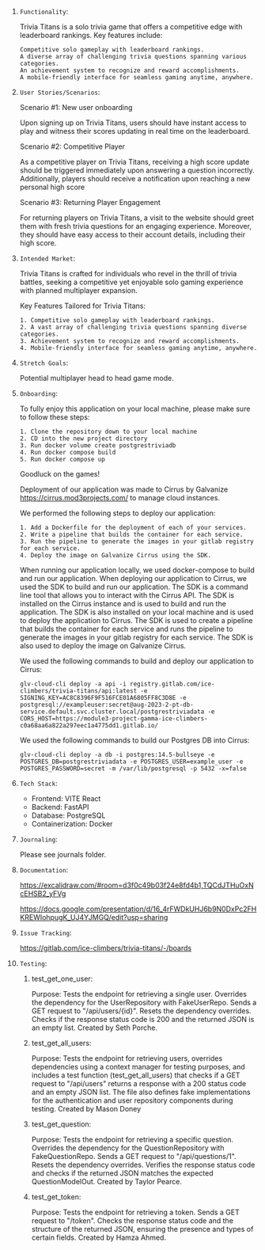 1.  `Functionality`:

    Trivia Titans is a solo trivia game that offers a competitive edge with leaderboard rankings. Key features include:

        Competitive solo gameplay with leaderboard rankings.
        A diverse array of challenging trivia questions spanning various categories.
        An achievement system to recognize and reward accomplishments.
        A mobile-friendly interface for seamless gaming anytime, anywhere.

2.  `User Stories/Scenarios`:

    Scenario #1: New user onboarding

    Upon signing up on Trivia Titans, users should have instant access to play and witness their scores updating in real time on the leaderboard.

    Scenario #2: Competitive Player

    As a competitive player on Trivia Titans, receiving a high score update should be triggered immediately upon answering a question incorrectly. Additionally, players should receive a notification upon reaching a new personal high score

    Scenario #3: Returning Player Engagement

    For returning players on Trivia Titans, a visit to the website should greet them with fresh trivia questions for an engaging experience. Moreover, they should have easy access to their account details, including their high score.

3.  `Intended Market`:

    Trivia Titans is crafted for individuals who revel in the thrill of trivia battles, seeking a competitive yet enjoyable solo gaming experience with planned multiplayer expansion.

    Key Features Tailored for Trivia Titans:

        1. Competitive solo gameplay with leaderboard rankings.
        2. A vast array of challenging trivia questions spanning diverse categories.
        3. Achievement system to recognize and reward accomplishments.
        4. Mobile-friendly interface for seamless gaming anytime, anywhere.

4.  `Stretch Goals`:

    Potential multiplayer head to head game mode.

5.  `Onboarding`:

    To fully enjoy this application on your local machine, please make sure to follow these steps:

        1. Clone the repository down to your local machine
        2. CD into the new project directory
        3. Run docker volume create postgrestriviadb
        4. Run docker compose build
        5. Run docker compose up

    Goodluck on the games!

    Deployment of our application was made to Cirrus by Galvanize https://cirrus.mod3projects.com/ to manage cloud instances.

    We performed the following steps to deploy our application:

        1. Add a Dockerfile for the deployment of each of your services.
        2. Write a pipeline that builds the container for each service.
        3. Run the pipeline to generate the images in your gitlab registry for each service.
        4. Deploy the image on Galvanize Cirrus using the SDK.

    When running our application locally, we used docker-compose to build and run our application. When deploying our application to Cirrus, we used the SDK to build and run our application. The SDK is a command line tool that allows you to interact with the Cirrus API. The SDK is installed on the Cirrus instance and is used to build and run the application. The SDK is also installed on your local machine and is used to deploy the application to Cirrus. The SDK is used to create a pipeline that builds the container for each service and runs the pipeline to generate the images in your gitlab registry for each service. The SDK is also used to deploy the image on Galvanize Cirrus.

    We used the following commands to build and deploy our application to Cirrus:

        glv-cloud-cli deploy -a api -i registry.gitlab.com/ice-climbers/trivia-titans/api:latest -e SIGNING_KEY=AC8C8396F9F516FCE01A6805FF8C3D8E -e postgresql://exampleuser:secret@aug-2023-2-pt-db-service.default.svc.cluster.local/postgrestriviadata -e CORS_HOST=https://module3-project-gamma-ice-climbers-c0a68aa6a822a297eec1a4775dd1.gitlab.io/

    We used the following commands to build our Postgres DB into Cirrus:

        glv-cloud-cli deploy -a db -i postgres:14.5-bullseye -e POSTGRES_DB=postgrestriviadata -e POSTGRES_USER=example_user -e POSTGRES_PASSWORD=secret -m /var/lib/postgresql -p 5432 -x=false

6.  `Tech Stack`:

    - Frontend: VITE React
    - Backend: FastAPI
    - Database: PostgreSQL
    - Containerization: Docker

7.  `Journaling`:

    Please see journals folder.

8.  `Documentation`:

    https://excalidraw.com/#room=d3f0c49b03f24e8fd4b1,TQCdJTHuOxNcEHSB2_yFVg

    https://docs.google.com/presentation/d/16_4rFWDkUHJ6b9N0DxPc2FHKREWIohpugK_UJ4YJMGQ/edit?usp=sharing

9.  `Issue Tracking`:

    https://gitlab.com/ice-climbers/trivia-titans/-/boards

10. `Testing`:

    1. test_get_one_user:

       Purpose: Tests the endpoint for retrieving a single user. Overrides the dependency for the UserRepository with FakeUserRepo. Sends a GET request to "/api/users/{id}". Resets the dependency overrides. Checks if the response status code is 200 and the returned JSON is an empty list. Created by Seth Porche.

    2. test_get_all_users:

       Purpose: Tests the endpoint for retrieving users, overrides dependencies using a context manager for testing purposes, and includes a test function (test_get_all_users) that checks if a GET request to "/api/users" returns a response with a 200 status code and an empty JSON list. The file also defines fake implementations for the authentication and user repository components during testing. Created by Mason Doney

    3. test_get_question:

       Purpose: Tests the endpoint for retrieving a specific question. Overrides the dependency for the QuestionRepository with FakeQuestionRepo. Sends a GET request to "/api/questions/1". Resets the dependency overrides. Verifies the response status code and checks if the returned JSON matches the expected QuestionModelOut. Created by Taylor Pearce.

    4. test_get_token:

       Purpose: Tests the endpoint for retrieving a token. Sends a GET request to "/token". Checks the response status code and the structure of the returned JSON, ensuring the presence and types of certain fields. Created by Hamza Ahmed.
